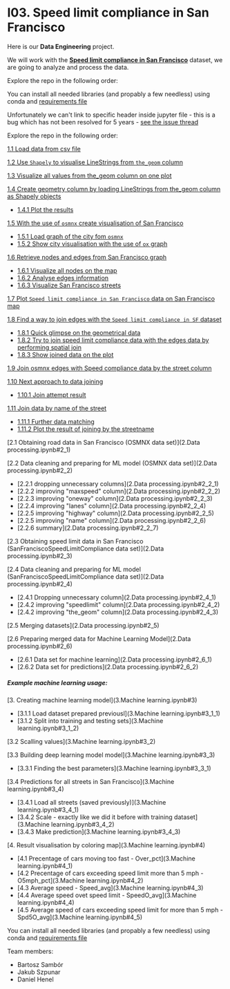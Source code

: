 # I03. Speed limit compliance in San Francisco

Here is our **Data Engineering** project.

We will work with the **[Speed limit compliance in San Francisco](https://data.sfgov.org/Public-Safety/San-Francisco-Speed-Limit-Compliance/mfjz-pnye)** dataset, we are going to analyze and process the data.

Explore the repo in the following order:

You can install all needed libraries (and propably a few needless) using conda and [requirements file](requirements.txt)

Unfortunately we can't link to specific header inside jupyter file - this is a bug which has not been resolved for 5 years - [see the issue thread](https://gitlab.com/gitlab-org/gitlab/-/issues/18269)

Explore the repo in the following order:

[1.1 Load data from csv file](1.Data_exploration.ipynb#1.1-Load-data-from-csv-file) 

[1.2 Use `Shapely` to visualise LineStrings from `the_geom` column](1.Data_exploration.ipynb#1.2-Use-Shapely-to-visualise-LineStrings-from-the_geom-column)

[1.3 Visualize all values from the_geom column on one plot](1.Data_exploration.ipynb#1.3-Visualize-all-values-from-the_geom-column-on-one-plot)

[1.4 Create geometry column by loading LineStrings from the_geom column as Shapely objects](1.Data_exploration.ipynb#1.4-Create-geometry-column-by-loading-LineStrings-from-the_geom-column-as-Shapely-objects)
- [1.4.1 Plot the results](1.Data_exploration.ipynb#1.4.1-Plot-the-results)

[1.5 With the use of `osmnx` create visualisation of San Francisco](1.Data_exploration.ipynb#1.5-With-the-use-of-osmnx-create-visualisation-of-San-Francisco)
- [1.5.1 Load graph of the city fom `osmnx`](1.Data_exploration.ipynb#1.5.1-Load-graph-of-the-city-fom-osmnx)
- [1.5.2 Show city visualisation with the use of  `ox` graph](1.Data_exploration.ipynb#1.5.2-Show-city-visualisation-with-the-use-of--ox-graph)

[1.6 Retrieve nodes and edges from San Francisco graph](1.Data_exploration.ipynb#1.6-Retrieve-nodes-and-edges-from-San-Francisco-graph)
- [1.6.1 Visualize all nodes on the map](1.Data_exploration.ipynb#1.6.1-Visualize-all-nodes-on-the-map)
- [1.6.2 Analyse edges information](1.Data_exploration.ipynb#1.6.2-Analyse-edges-information)
- [1.6.3 Visualize San Francisco streets](1.Data_exploration.ipynb#1.6.3-Visualize-San-Francisco-streets)

[1.7 Plot `Speed limit compliance in San Francisco` data on San Francisco map](1.Data_exploration.ipynb#1.7-Plot-Speed-limit-compliance-in-San-Francisco-data-on-San-Francisco-map)

[1.8 Find a way to join edges with the `Speed limit compliance in SF` dataset](1.Data_exploration.ipynb#1.8-Find-a-way-to-join-edges-with-the-Speed-limit-compliance-in-SF-dataset)
- [1.8.1 Quick glimpse on the geometrical data](1.Data_exploration.ipynb#1.8.1-Quick-glimpse-on-the-geometrical-data)
- [1.8.2 Try to join speed limit compliance data with the edges data by performing spatial join](1.Data_exploration.ipynb#1.8.2-Try-to-join-speed-limit-compliance-data-with-the-edges-data-by-performing-spatial-join.)
- [1.8.3 Show joined data on the plot](1.Data_exploration.ipynb#1.8.3-Show-joined-data-on-the-plot.)

[1.9 Join osmnx edges with Speed compliance data by the street column](1.Data_exploration.ipynb#1.9-Join-osmnx-edges-with-Speed-compliance-data-by-the-street-column.)

[1.10 Next approach to data joining](1.Data_exploration.ipynb#1.10-Next-approach-to-data-joining)
- [1.10.1 Join attempt result](1.Data_exploration.ipynb#1.10.1-Join-attempt-result)

[1.11 Join data by name of the street](1.Data_exploration.ipynb#1.11-Join-data-by-name-of-the-street)
- [1.11.1 Further data matching](1.Data_exploration.ipynb#1.11.1-Further-data-matching)
- [1.11.2 Plot the result of joining by the streetname](1.Data_exploration.ipynb#1.11.2-Plot-the-result-of-joining-by-the-streetname)


[2.1 Obtaining road data in San Francisco (OSMNX data set)](2.Data processing.ipynb#2_1) 

[2.2 Data cleaning and preparing for ML model (OSMNX data set)](2.Data processing.ipynb#2_2) 
- [2.2.1 dropping unnecessary columns](2.Data processing.ipynb#2_2_1)
- [2.2.2 improving "maxspeed" column](2.Data processing.ipynb#2_2_2)
- [2.2.3 improving "oneway" column](2.Data processing.ipynb#2_2_3)
- [2.2.4 improving "lanes" column](2.Data processing.ipynb#2_2_4)
- [2.2.5 improving "highway" column](2.Data processing.ipynb#2_2_5)
- [2.2.5 improving "name" column](2.Data processing.ipynb#2_2_6)
- [2.2.6 summary](2.Data processing.ipynb#2_2_7)

[2.3 Obtaining speed limit data in San Francisco (SanFranciscoSpeedLimitCompliance data set)](2.Data processing.ipynb#2_3)

[2.4 Data cleaning and preparing for ML model (SanFranciscoSpeedLimitCompliance data set)](2.Data processing.ipynb#2_4)
- [2.4.1 Dropping unnecessary column](2.Data processing.ipynb#2_4_1)
- [2.4.2 improving "speedlimit" column](2.Data processing.ipynb#2_4_2)
- [2.4.2 improving "the_geom" column](2.Data processing.ipynb#2_4_3)

[2.5 Merging datasets](2.Data processing.ipynb#2_5)

[2.6 Preparing merged data for Machine Learning Model](2.Data processing.ipynb#2_6)
- [2.6.1 Data set for machine learning](2.Data processing.ipynb#2_6_1)
- [2.6.2 Data set for predictions](2.Data processing.ipynb#2_6_2)


##### Example machine learning usage:

[3. Creating machine learning model](3.Machine learning.ipynb#3)  
- [3.1.1 Load dataset prepared previousl](3.Machine learning.ipynb#3_1_1)  
- [3.1.2 Split into training and testing sets](3.Machine learning.ipynb#3_1_2)  

[3.2 Scalling values](3.Machine learning.ipynb#3_2)  

[3.3 Building deep learning model model](3.Machine learning.ipynb#3_3)  
- [3.3.1 Finding the best parameters](3.Machine learning.ipynb#3_3_1)  

[3.4 Predictions for all streets in San Francisco](3.Machine learning.ipynb#3_4)  
- [3.4.1 Load all streets (saved previously)](3.Machine learning.ipynb#3_4_1)  
- [3.4.2 Scale - exactly like we did it before with training dataset](3.Machine learning.ipynb#3_4_2)  
- [3.4.3 Make prediction](3.Machine learning.ipynb#3_4_3)  

[4. Result visualisation by coloring map](3.Machine learning.ipynb#4)  
- [4.1 Precentage of cars moving too fast - Over_pct](3.Machine learning.ipynb#4_1)  
- [4.2 Precentage of cars exceeding speed limit more than 5 mph - O5mph_pct](3.Machine learning.ipynb#4_2)  
- [4.3 Average speed - Speed_avg](3.Machine learning.ipynb#4_3)  
- [4.4 Average speed ovet speed limit - SpeedO_avg](3.Machine learning.ipynb#4_4)  
- [4.5 Average speed of cars exceeding speed limit for more than 5 mph - Spd5O_avg](3.Machine learning.ipynb#4_5)  

You can install all needed libraries (and propably a few needless) using conda and [requirements file](requirements.txt)

Team members:
- Bartosz Sambór
- Jakub Szpunar
- Daniel Henel
